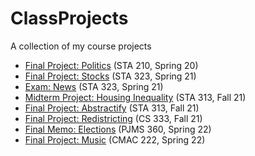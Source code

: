 # ClassProjects
A collection of my course projects

- [Final Project: Politics](https://github.com/mwreed1/STA323-Projects/blob/main/project-politics.md) (STA 210, Spring 20)
- [Final Project: Stocks](https://github.com/mwreed1/STA323-Projects/blob/main/stocks-project.md) (STA 323, Spring 21)
- [Exam: News](https://github.com/mwreed1/STA323-Projects/blob/main/exam2-news.md) (STA 323, Spring 21)
- [Midterm Project: Housing Inequality](https://github.com/mwreed1/project-1-7_up) (STA 313, Fall 21)
- [Final Project: Abstractify](https://github.com/mwreed1/abstractify) (STA 313, Fall 21)
- [Final Project: Redistricting](https://github.com/mwreed1/redistricting) (CS 333, Fall 21)
- [Final Memo: Elections](https://github.com/mwreed1/elections) (PJMS 360, Spring 22)
- [Final Project: Music](https://github.com/mwreed1/intro_dh) (CMAC 222, Spring 22)
